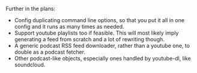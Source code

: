 Further in the plans:

* Config duplicating command line options, so that you put it all in one
  config and it runs as many times as needed.
* Support youtube playlists too if feasible. This will most likely imply
  generating a feed from scratch and a lot of rewriting though.
* A generic podcast RSS feed downloader, rather than a youtube one, to double
  as a podcast fetcher.
* Other podcast-like objects, especially ones handled by youtube-dl, like
  soundcloud.